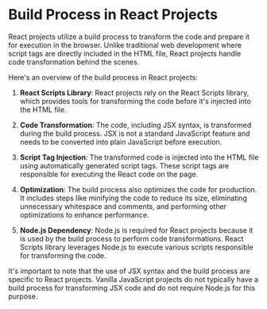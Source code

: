 # Build Process in React Projects
React projects utilize a build process to transform the code and prepare it for execution in the browser. Unlike traditional web development where script tags are directly included in the HTML file, React projects handle code transformation behind the scenes.

Here's an overview of the build process in React projects:

1. **React Scripts Library**: React projects rely on the React Scripts library, which provides tools for transforming the code before it's injected into the HTML file.

2. **Code Transformation**: The code, including JSX syntax, is transformed during the build process. JSX is not a standard JavaScript feature and needs to be converted into plain JavaScript before execution.

3. **Script Tag Injection**: The transformed code is injected into the HTML file using automatically generated script tags. These script tags are responsible for executing the React code on the page.

4. **Optimization**: The build process also optimizes the code for production. It includes steps like minifying the code to reduce its size, eliminating unnecessary whitespace and comments, and performing other optimizations to enhance performance.

5. **Node.js Dependency**: Node.js is required for React projects because it is used by the build process to perform code transformations. React Scripts library leverages Node.js to execute various scripts responsible for transforming the code.

It's important to note that the use of JSX syntax and the build process are specific to React projects. Vanilla JavaScript projects do not typically have a build process for transforming JSX code and do not require Node.js for this purpose.
